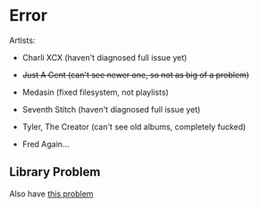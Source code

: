# Error

Artists:

* Charli XCX (haven't diagnosed full issue yet)

* ~~Just A Gent (can't see newer one, so not as big of a problem)~~

* Medasin (fixed filesystem, not playlists)

* Seventh Stitch (haven't diagnosed full issue yet)

* Tyler, The Creator (can't see old albums, completely fucked)

* Fred Again...

## Library Problem

Also have [this problem](https://discourse.beets.io/t/library-db-still-has-old-path-after-moving-collection-to-a-new-location/2331)
